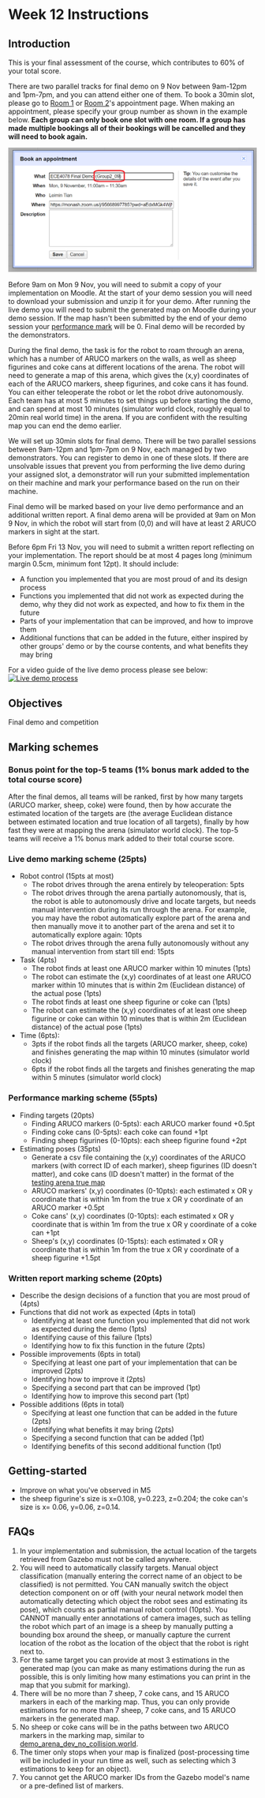# Week 12 Instructions

## Introduction
This is your final assessment of the course, which contributes to 60% of your total score.

There are two parallel tracks for final demo on 9 Nov between 9am-12pm and 1pm-7pm, and you can attend either one of them. To book a 30min slot, please go to [Room 1](https://calendar.google.com/calendar/selfsched?sstoken=UUNYUWk5ekt0Nm9afGRlZmF1bHR8OGEwZjU3ZGI4MDk4N2Y5OTZkMjZhMTUzMWZkN2U0ZDQ) or [Room 2](https://calendar.google.com/calendar/selfsched?sstoken=UUl0N3J0WDNRelh5fGRlZmF1bHR8YmM1ODAwMTc5MjJiMGE2MDhmZTU5NWE5YjJhMzcxYmE)'s appointment page. When making an appointment, please specify your group number as shown in the example below. **Each group can only book one slot with one room. If a group has made multiple bookings all of their bookings will be cancelled and they will need to book again.**

![Make an appointment for final demo](FinalDemoBooking.png?raw=true "Specify your group number when booking an appointment for final demo")

Before 9am on Mon 9 Nov, you will need to submit a copy of your implementation on Moodle. At the start of your demo session you will need to download your submission and unzip it for your demo. After running the live demo you will need to submit the generated map on Moodle during your demo session. If the map hasn't been submitted by the end of your demo session your [performance mark](#Performance-marking-scheme-55pts) will be 0. Final demo will be recorded by the demonstrators.

During the final demo, the task is for the robot to roam through an arena, which has a number of ARUCO markers on the walls, as well as sheep figurines and coke cans at different locations of the arena. The robot will need to generate a map of this arena, which gives the (x,y) coordinates of each of the ARUCO markers, sheep figurines, and coke cans it has found. You can either teleoperate the robot or let the robot drive autonomously. Each team has at most 5 minutes to set things up before starting the demo, and can spend at most 10 minutes (simulator world clock, roughly equal to 20min real world time) in the arena. If you are confident with the resulting map you can end the demo earlier.

We will set up 30min slots for final demo. There will be two parallel sessions between 9am-12pm and 1pm-7pm on 9 Nov, each managed by two demonstrators. You can register to demo in one of these slots. If there are unsolvable issues that prevent you from performing the live demo during your assigned slot, a demonstrator will run your submitted implementation on their machine and mark your performance based on the run on their machine.

Final demo will be marked based on your live demo performance and an additional written report. A final demo arena will be provided at 9am on Mon 9 Nov, in which the robot will start from (0,0) and will have at least 2 ARUCO markers in sight at the start.

Before 6pm Fri 13 Nov, you will need to submit a written report reflecting on your implementation. The report should be at most 4 pages long (minimum margin 0.5cm, minimum font 12pt). It should include:
- A function you implemented that you are most proud of and its design process
- Functions you implemented that did not work as expected during the demo, why they did not work as expected, and how to fix them in the future
- Parts of your implementation that can be improved, and how to improve them
- Additional functions that can be added in the future, either inspired by other groups' demo or by the course contents, and what benefits they may bring

For a video guide of the live demo process please see below:
[![Live demo process](https://img.youtube.com/vi/N-dMKyidO4k/maxresdefault.jpg)](https://youtu.be/N-dMKyidO4k)

## Objectives
Final demo and competition

## Marking schemes
### Bonus point for the top-5 teams (1% bonus mark added to the total course score)
After the final demos, all teams will be ranked, first by how many targets (ARUCO marker, sheep, coke) were found, then by how accurate the estimated location of the targets are (the average Euclidean distance between estimated location and true location of all targets), finally by how fast they were at mapping the arena (simulator world clock). The top-5 teams will receive a 1% bonus mark added to their total course score.

### Live demo marking scheme (25pts)
- Robot control (15pts at most) 
  - The robot drives through the arena entirely by teleoperation: 5pts
  - The robot drives through the arena partially autonomously, that is, the robot is able to autonomously drive and locate targets, but needs manual intervention during its run through the arena. For example, you may have the robot automatically explore part of the arena and then manually move it to another part of the arena and set it to automatically explore again: 10pts
  - The robot drives through the arena fully autonomously without any manual intervention from start till end: 15pts
- Task (4pts)
  - The robot finds at least one ARUCO marker within 10 minutes (1pts)
  - The robot can estimate the (x,y) coordinates of at least one ARUCO marker within 10 minutes that is within 2m (Euclidean distance) of the actual pose (1pts)
  - The robot finds at least one sheep figurine or coke can (1pts)
  - The robot can estimate the (x,y) coordinates of at least one sheep figurine or coke can within 10 minutes that is within 2m (Euclidean distance) of the actual pose (1pts)
- Time (6pts):
  - 3pts if the robot finds all the targets (ARUCO marker, sheep, coke) and finishes generating the map within 10 minutes (simulator world clock)
  - 6pts if the robot finds all the targets and finishes generating the map within 5 minutes (simulator world clock)
### Performance marking scheme (55pts)
- Finding targets (20pts)
  - Finding ARUCO markers (0-5pts): each ARUCO marker found +0.5pt
  - Finding coke cans (0-5pts): each coke can found +1pt
  - Finding sheep figurines (0-10pts): each sheep figurine found +2pt
- Estimating poses (35pts)
  - Generate a csv file containing the (x,y) coordinates of the ARUCO markers (with correct ID of each marker), sheep figurines (ID doesn't matter), and coke cans (ID doesn't matter) in the format of the [testing arena true map](https://github.com/tianleimin/ECE4078_Lab/blob/master/Week10-11/TruePose_demo_arena_dev.csv) 
  - ARUCO markers' (x,y) coordinates (0-10pts): each estimated x OR y coordinate that is within 1m from the true x OR y coordinate of an ARUCO marker +0.5pt
  - Coke cans' (x,y) coordinates (0-10pts): each estimated x OR y coordinate that is within 1m from the true x OR y coordinate of a coke can +1pt
  - Sheep's (x,y) coordinates (0-15pts): each estimated x OR y coordinate that is within 1m from the true x OR y coordinate of a sheep figurine +1.5pt
### Written report marking scheme (20pts)
- Describe the design decisions of a function that you are most proud of (4pts)
- Functions that did not work as expected (4pts in total)
  - Identifying at least one function you implemented that did not work as expected during the demo (1pts) 
  - Identifying cause of this failure (1pts) 
  - Identifying how to fix this function in the future (2pts)
- Possible improvements (6pts in total)
  - Specifying at least one part of your implementation that can be improved (2pts)
  - Identifying how to improve it (2pts) 
  - Specifying a second part that can be improved (1pt)
  - Identifying how to improve this second part (1pt)
- Possible additions (6pts in total)
  - Specifying at least one function that can be added in the future (2pts)
  - Identifying what benefits it may bring (2pts)
  - Specifying a second function that can be added (1pt)
  - Identifying benefits of this second additional function (1pt)

## Getting-started
- Improve on what you've observed in M5
- the sheep figurine's size is x=0.108, y=0.223, z=0.204; the coke can's size is x= 0.06, y=0.06, z=0.14.

## FAQs
1. In your implementation and submission, the actual location of the targets retrieved from Gazebo must not be called anywhere. 
2. You will need to automatically classify targets. Manual object classification (manually entering the correct name of an object to be classified) is not permitted. You CAN manually switch the object detection component on or off (with your neural network model then automatically detecting which object the robot sees and estimating its pose), which counts as partial manual robot control (10pts). You CANNOT manually enter annotations of camera images, such as telling the robot which part of an image is a sheep by manually putting a bounding box around the sheep, or manually capture the current location of the robot as the location of the object that the robot is right next to.
3. For the same target you can provide at most 3 estimations in the generated map (you can make as many estimations during the run as possible, this is only limiting how many estimations you can print in the map that you submit for marking).
4. There will be no more than 7 sheep, 7 coke cans, and 15 ARUCO markers in each of the marking map. Thus, you can only provide estimations for no more than 7 sheep, 7 coke cans, and 15 ARUCO markers in the generated map.
5. No sheep or coke cans will be in the paths between two ARUCO markers in the marking map, similar to [demo_arena_dev_no_collision.world](https://github.com/tianleimin/ECE4078_Lab/blob/master/Week10-11/demo_arena_dev_no_collision.world).
6. The timer only stops when your map is finalized (post-processing time will be included in your run time as well, such as selecting which 3 estimations to keep for an object).
7. You cannot get the ARUCO marker IDs from the Gazebo model's name or a pre-defined list of markers.
